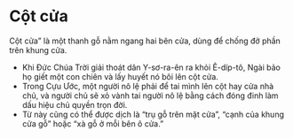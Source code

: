 # Cột cửa

Cột cửa” là một thanh gỗ nằm ngang hai bên cửa, dùng để chống đở phần trên khung cửa.
- Khi Đức Chúa Trời giải thoát dân Y-sơ-ra-ên ra khỏi Ê-díp-tô, Ngài bảo họ giết một con chiên và lấy huyết nó bôi lên cột cửa.
- Trong Cựu Ước, một người nô lệ phải để tai mình lên cột hay cửa nhà chủ, và người chủ sẽ xỏ vành tai người nô lệ bằng cách đóng đinh làm dấu hiệu chủ quyền trọn đời.
- Từ này cũng có thể được dịch là “trụ gỗ trên mặt cửa”, “cạnh của khung cửa gỗ” hoặc “xà gỗ ở mỗi bên ô cửa.”

